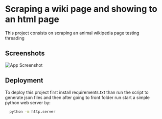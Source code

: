 
# Scraping a wiki page and showing to an html page

This project consists on scraping an animal wikipedia page 
testing threading 


## Screenshots

![App Screenshot](https://awesomescreenshot.s3.amazonaws.com/image/4874637/43903288-9b1d369d0830a47ea3c3c88bdb5dc5ad.png?X-Amz-Algorithm=AWS4-HMAC-SHA256&X-Amz-Credential=AKIAJSCJQ2NM3XLFPVKA%2F20231030%2Fus-east-1%2Fs3%2Faws4_request&X-Amz-Date=20231030T124639Z&X-Amz-Expires=28800&X-Amz-SignedHeaders=host&X-Amz-Signature=cb0ea21af7026d4cc2f293a7643482f49f52d1f4544ef01a5109c851adf56780)


## Deployment

To deploy this project first install requirements.txt than run the script to generate json files and then after going to front folder run start a simple python web server by:

```bash
  python -m http.server
```

